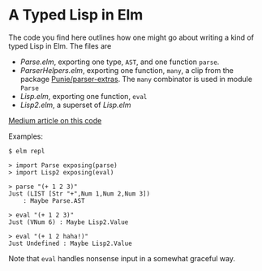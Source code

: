 # A Typed Lisp in Elm

The code you find here outlines how one might go about writing
a kind of typed Lisp in Elm.  The files are

- *Parse.elm*, exporting one type, `AST`, and one function `parse`.
- *ParserHelpers.elm*, exporting one function, `many`, a clip from
  the package [Punie/parser-extras](https://package.elm-lang.org/packages/Punie/elm-parser-extras/latest/).
  The `many` combinator is used in module `Parse`
- *Lisp.elm*, exporting one function, `eval`
- *Lisp2.elm*, a superset of *Lisp.elm*

[Medium article on this code](https://medium.com/@jxxcarlson/a-typed-lisp-in-elm-e5c733f63931)

Examples:

```
$ elm repl

> import Parse exposing(parse)
> import Lisp2 exposing(eval)

> parse "(+ 1 2 3)"
Just (LIST [Str "+",Num 1,Num 2,Num 3])
    : Maybe Parse.AST

> eval "(+ 1 2 3)"
Just (VNum 6) : Maybe Lisp2.Value

> eval "(+ 1 2 haha!)"
Just Undefined : Maybe Lisp2.Value
```

Note that `eval` handles nonsense input in a somewhat graceful way.
